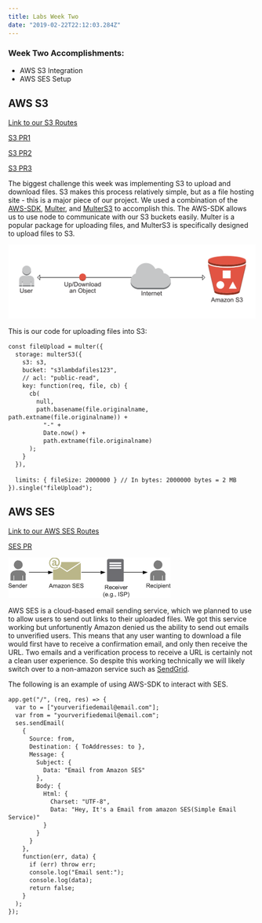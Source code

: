 ```yaml
---
title: Labs Week Two
date: "2019-02-22T22:12:03.284Z"
---
```


### Week Two Accomplishments:

- AWS S3 Integration
- AWS SES Setup

## AWS S3

[Link to our S3 Routes](https://github.com/Lambda-School-Labs/labs10-big-files/blob/master/lambdafiles/routes/api/s3.js "S3 Routes")

[S3 PR1](https://github.com/Lambda-School-Labs/labs10-big-files/pull/39)

[S3 PR2](https://github.com/Lambda-School-Labs/labs10-big-files/pull/40)

[S3 PR3](https://github.com/Lambda-School-Labs/labs10-big-files/pull/45)

The biggest challenge this week was implementing S3 to upload and download files. S3 makes this process relatively simple, but as a file hosting site - this is a major piece of our project. We used a combination of the [AWS-SDK](https://aws.amazon.com/sdk-for-node-js/), [Multer](https://www.npmjs.com/package/multer), and [MulterS3](https://www.npmjs.com/package/multer-s3) to accomplish this. The AWS-SDK allows us to use node to communicate with our S3 buckets easily. Multer is a popular package for uploading files, and MulterS3 is specifically designed to upload files to S3.

![AWS](S3.png)

This is our code for uploading files into S3:

    const fileUpload = multer({
      storage: multerS3({
        s3: s3,
        bucket: "s3lambdafiles123",
        // acl: "public-read",
        key: function(req, file, cb) {
          cb(
            null,
            path.basename(file.originalname, path.extname(file.originalname)) +
              "-" +
              Date.now() +
              path.extname(file.originalname)
          );
        }
      }),

      limits: { fileSize: 2000000 } // In bytes: 2000000 bytes = 2 MB
    }).single("fileUpload");

## AWS SES

[Link to our AWS SES Routes](https://github.com/Lambda-School-Labs/labs10-big-files/blob/master/lambdafiles/routes/api/ses.js)

[SES PR](https://github.com/Lambda-School-Labs/labs10-big-files/pull/51)

![SES](SES.png)

AWS SES is a cloud-based email sending service, which we planned to use to allow users to send out links to their uploaded files. We got this service working but unfortunently Amazon denied us the ability to send out emails to unverified users. This means that any user wanting to download a file would first have to receive a confirmation email, and only then receive the URL. Two emails and a verification process to receive a URL is certainly not a clean user experience. So despite this working technically we will likely switch over to a non-amazon service such as [SendGrid](https://sendgrid.com/).

The following is an example of using AWS-SDK to interact with SES.

    app.get("/", (req, res) => {
      var to = ["yourverifiedemail@email.com"];
      var from = "yourverifiedemail@email.com";
      ses.sendEmail(
        {
          Source: from,
          Destination: { ToAddresses: to },
          Message: {
            Subject: {
              Data: "Email from Amazon SES"
            },
            Body: {
              Html: {
                Charset: "UTF-8",
                Data: "Hey, It's a Email from amazon SES(Simple Email Service)"
              }
            }
          }
        },
        function(err, data) {
          if (err) throw err;
          console.log("Email sent:");
          console.log(data);
          return false;
        }
      );
    });
